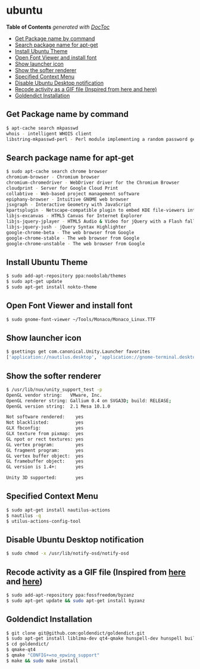 # ubuntu

**Table of Contents** _generated with_ [_DocToc_](https://github.com/thlorenz/doctoc)

* [Get Package name by command](./#get-package-name-by-command)
* [Search package name for apt-get](./#search-package-name-for-apt-get)
* [Install Ubuntu Theme](./#install-ubuntu-theme)
* [Open Font Viewer and install font](./#open-font-viewer-and-install-font)
* [Show launcher icon](./#show-launcher-icon)
* [Show the softer renderer](./#show-the-softer-renderer)
* [Specified Context Menu](./#specified-context-menu)
* [Disable Ubuntu Desktop notification](./#disable-ubuntu-desktop-notification)
* [Recode activity as a GIF file \(Inspired from here and here\)](./#recode-activity-as-a-gif-file-inspired-from-here-and-here)
* [Goldendict Installation](./#goldendict-installation)

## Get Package name by command

```bash
$ apt-cache search mkpasswd
whois - intelligent WHOIS client
libstring-mkpasswd-perl - Perl module implementing a random password generator
```

## Search package name for apt-get

```bash
$ sudo apt-cache search chrome browser
chromium-browser - Chromium browser
chromium-chromedriver - WebDriver driver for the Chromium Browser
cloudprint - Server for Google Cloud Print
collabtive - Web-based project management software
epiphany-browser - Intuitive GNOME web browser
jsxgraph - Interactive Geometry with JavaScript
kpartsplugin - Netscape-compatible plugin to embed KDE file-viewers into browser
libjs-excanvas - HTML5 Canvas for Internet Explorer
libjs-jquery-jplayer - HTML5 Audio & Video for jQuery with a Flash fallback
libjs-jquery-jush - jQuery Syntax Highlighter
google-chrome-beta - The web browser from Google
google-chrome-stable - The web browser from Google
google-chrome-unstable - The web browser from Google
```

## Install Ubuntu Theme

```bash
$ sudo add-apt-repository ppa:noobslab/themes
$ sudo apt-get update
$ sudo apt-get install nokto-theme
```

## Open Font Viewer and install font

```bash
$ sudo gnome-font-viewer ~/Tools/Monaco/Monaco_Linux.TTF
```

## Show launcher icon

```bash
$ gsettings get com.canonical.Unity.Launcher favorites
['application://nautilus.desktop', 'application://gnome-terminal.desktop', 'application://firefox.desktop', 'unity://running-apps', 'application://gvim.desktop', 'unity://desktop-icon', 'unity://expo-icon', 'unity://devices']
```

## Show the softer renderer

```bash
$ /usr/lib/nux/unity_support_test -p
OpenGL vendor string:   VMware, Inc.
OpenGL renderer string: Gallium 0.4 on SVGA3D; build: RELEASE;
OpenGL version string:  2.1 Mesa 10.1.0

Not software rendered:    yes
Not blacklisted:          yes
GLX fbconfig:             yes
GLX texture from pixmap:  yes
GL npot or rect textures: yes
GL vertex program:        yes
GL fragment program:      yes
GL vertex buffer object:  yes
GL framebuffer object:    yes
GL version is 1.4+:       yes

Unity 3D supported:       yes
```

## Specified Context Menu

```bash
$ sudo apt-get install nautilus-actions
$ nautilus -q
$ utilus-actions-config-tool
```

## Disable Ubuntu Desktop notification

```bash
$ sudo chmod -x /usr/lib/notify-osd/notify-osd
```

## Recode activity as a GIF file \(Inspired from [here](http://askubuntu.com/a/13462/92979) and [here](http://askubuntu.com/a/107735/92979)\)

```bash
$ sudo add-apt-repository ppa:fossfreedom/byzanz
$ sudo apt-get update && sudo apt-get install byzanz
```

## Goldendict Installation

```bash
$ git clone git@github.com:goldendict/goldendict.git
$ sudo apt-get install liblzma-dev qt4-qmake hunspell-dev hunspell build-essential libvorbis-dev zlib1g-dev libhunspell-dev x11proto-record-dev libqt4-dev libqtwebkit-dev libxtst-dev liblzo2-dev libbz2-dev libao-dev libavutil-dev libavformat-dev libtiff5-dev
$ cd goldendict/
$ qmake-qt4
$ qmake "CONFIG+=no_epwing_support"
$ make && sudo make install
```

